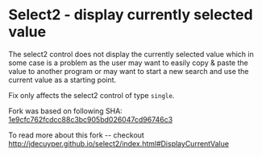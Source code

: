 Select2 - display currently selected value
==========================================

The select2 control does not display the currently selected value which in some case is a problem as the user may want
to easily copy & paste the value to another program or may want to start a new search and use the current value as a 
starting point.

Fix only affects the select2 control of type `single`.

Fork was based on following SHA: [1e9cfc762fcdcc88c3bc905bd026047cd96746c3](https://github.com/jdecuyper/select2/tree/1e9cfc762fcdcc88c3bc905bd026047cd96746c3)

To read more about this fork -- checkout http://jdecuyper.github.io/select2/index.html#DisplayCurrentValue
